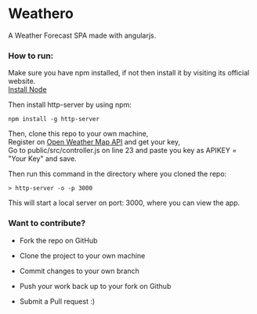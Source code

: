 # Weathero
A Weather Forecast SPA made with angularjs.  

### How to run:  
Make sure you have npm installed, if not then install it by visiting its official website.  
[Install Node](https://nodejs.org/en/)  
  
Then install http-server by using npm:  
```
npm install -g http-server
```  

Then, clone this repo to your own machine,  
Register on [Open Weather Map API](https://openweathermap.org/api) and get your key,  
Go to public/src/controller.js on line 23 and paste you key as APIKEY = "Your Key" and save.  
  
Then run this command in the directory where you cloned the repo:
```
> http-server -o -p 3000
```  
This will start a local server on port: 3000, where you can view the app.  



### Want to contribute?  

- Fork the repo on GitHub

- Clone the project to your own machine

- Commit changes to your own branch

- Push your work back up to your fork on Github

- Submit a Pull request :)





